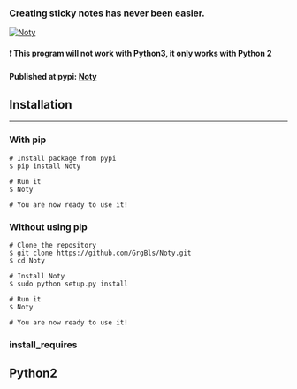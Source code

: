 ### Creating sticky notes has never been easier.

<a href="https://imgflip.com/gif/1q3xzi"><img src="https://i.imgflip.com/1q3xzi.gif" title="Noty"/></a>

#### :heavy_exclamation_mark: This program will not work with Python3, it only works with Python 2

#### Published at pypi: [Noty](https://pypi.python.org/pypi/Noty)


## Installation
---

### With pip

    # Install package from pypi
    $ pip install Noty
    
    # Run it
    $ Noty
    
    # You are now ready to use it!

### Without using pip
    
    # Clone the repository
    $ git clone https://github.com/GrgBls/Noty.git
    $ cd Noty
    
    # Install Noty
    $ sudo python setup.py install
    
    # Run it
    $ Noty
    
    # You are now ready to use it!
    


### install_requires
Python2  
---
